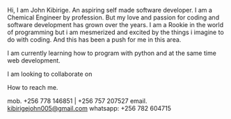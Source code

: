 Hi, I am John Kibirige. 
An aspiring self made software developer. I am a Chemical Engineer by profession. But my love and passion for coding and software development has grown over the years.
I am a Rookie in the world of programming but i am mesmerized and excited by the things i imagine to do with coding. And this has been a push for me in this area.

I am currently learning how to program with python and at the same time web development. 

I am looking to collaborate on 

How to reach me. 

mob.   +256 778 146851 | +256 757 207527 
email. kibirigejohn005@gmail.com
whatsapp: +256 782 604715 


